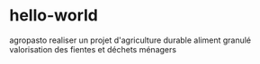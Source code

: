 # hello-world
agropasto
realiser un projet d'agriculture durable
aliment granulé
valorisation des fientes et déchets ménagers
